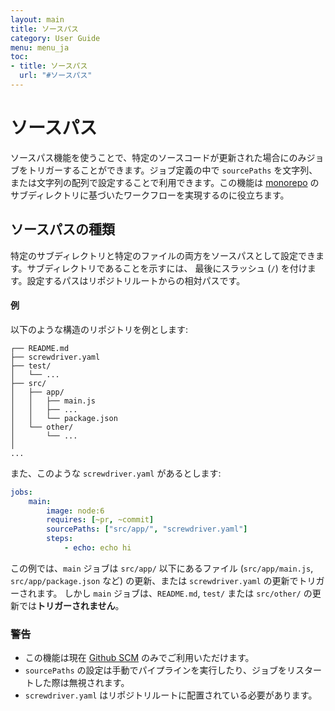```yaml
---
layout: main
title: ソースパス
category: User Guide
menu: menu_ja
toc:
- title: ソースパス
  url: "#ソースパス"
---
```


# ソースパス

ソースパス機能を使うことで、特定のソースコードが更新された場合にのみジョブをトリガーすることができます。ジョブ定義の中で `sourcePaths` を文字列、または文字列の配列で設定することで利用できます。この機能は [monorepo](https://developer.atlassian.com/blog/2015/10/monorepos-in-git) のサブディレクトリに基づいたワークフローを実現するのに役立ちます。

## ソースパスの種類

特定のサブディレクトリと特定のファイルの両方をソースパスとして設定できます。サブディレクトリであることを示すには、 最後にスラッシュ (`/`) を付けます。設定するパスはリポジトリルートからの相対パスです。

#### 例

以下のような構造のリポジトリを例とします:

```
┌── README.md
├── screwdriver.yaml
├── test/
│   └── ...
├── src/
│   ├── app/
│   │   ├── main.js
│   │   ├── ...
│   │   └── package.json
│   └── other/
│       └── ...
│
...
```

また、このような `screwdriver.yaml` があるとします:

```yaml
jobs:
    main:
        image: node:6
        requires: [~pr, ~commit]
        sourcePaths: ["src/app/", "screwdriver.yaml"]
        steps:
            - echo: echo hi
```

この例では、`main` ジョブは `src/app/` 以下にあるファイル (`src/app/main.js`, `src/app/package.json` など) の更新、または `screwdriver.yaml` の更新でトリガーされます。
しかし `main` ジョブは、`README.md`, `test/` または `src/other/` の更新では**トリガーされません**。

### 警告

- この機能は現在 [Github SCM](https://github.com/screwdriver-cd/scm-github) のみでご利用いただけます。
- `sourcePaths` の設定は手動でパイプラインを実行したり、ジョブをリスタートした際は無視されます。
- `screwdriver.yaml` はリポジトリルートに配置されている必要があります。
